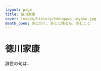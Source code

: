 ```yaml
---
layout: page
title: 德川家康
cover: images/history/tokugawa_ieyasu.jpg
death_poem: 先に行く、あとに残るも、同じこと
---
```


# 徳川家康

辞世の句は...
